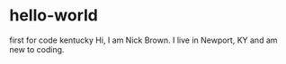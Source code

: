 # hello-world
first  for code kentucky
Hi, I am Nick Brown. I live in Newport, KY and am new to coding.

